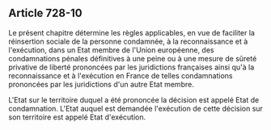 Article 728-10
----
Le présent chapitre détermine les règles applicables, en vue de faciliter la
réinsertion sociale de la personne condamnée, à la reconnaissance et à
l'exécution, dans un Etat membre de l'Union européenne, des condamnations
pénales définitives à une peine ou à une mesure de sûreté privative de liberté
prononcées par les juridictions françaises ainsi qu'à la reconnaissance et à
l'exécution en France de telles condamnations prononcées par les juridictions
d'un autre Etat membre.

L'Etat sur le territoire duquel a été prononcée la décision est appelé Etat de
condamnation. L'Etat auquel est demandée l'exécution de cette décision sur son
territoire est appelé Etat d'exécution.
